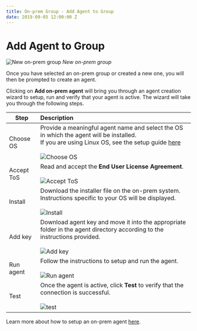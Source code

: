 ```yaml
---
title: On-prem Group - Add Agent to Group
date: 2019-09-05 12:00:00 Z
---
```


# Add Agent to Group

![New on-prem group](~@img/on-prem/empty-group.png)
*New on-prem group*

Once you have selected an on-prem group or created a new one, you will then be prompted to create an agent.

Clicking on **Add on-prem agent** will bring you through an agent creation wizard to setup, run and verify that your agent is active. The wizard will take you through the following steps.

| Step       | Description |
| ---------- | :---------- |
| Choose OS  | Provide a meaningful agent name and select the OS in which the agent will be installed.<br>If you are using Linux OS, see the setup guide [here](add-agent-linux.md)<br><br>![Choose OS](~@img/on-prem/choose-os.png) |
| Accept ToS | Read and accept the **End User License Agreement**.<br><br>![Accept ToS](~@img/on-prem/accept-tos.png) |
| Install    | Download the installer file on the on-prem system. Instructions specific to your OS will be displayed.<br><br>![Install](~@img/on-prem/install.png) |
| Add key    | Download agent key and move it into the appropriate folder in the agent directory according to the instructions provided.<br><br>![Add key](~@img/on-prem/add-key.png) |
| Run agent  | Follow the instructions to setup and run the agent.<br><br>![Run agent](~@img/on-prem/run-agent-wizard.png) |
| Test       | Once the agent is active, click **Test** to verify that the connection is successful.<br><br>![test](~@img/on-prem/test-agent-setup.png) |

Learn more about how to setup an on-prem agent [here](/on-prem/agents/setup.md).
